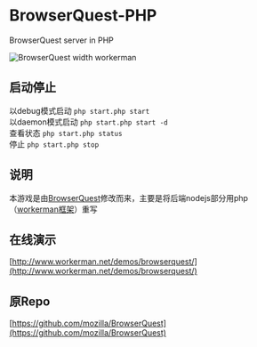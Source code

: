 # BrowserQuest-PHP
BrowserQuest server in PHP

![BrowserQuest width workerman](https://github.com/walkor/BrowserQuest-PHP/blob/master/Applications/BrowserQuest/Web/img/screenshot.jpg?raw=true)

## 启动停止
以debug模式启动 ```php start.php start```  
以daemon模式启动 ```php start.php start -d```  
查看状态 ```php start.php status```  
停止 ```php start.php stop```  

## 说明
本游戏是由[BrowserQuest](https://github.com/mozilla/BrowserQuest)修改而来，主要是将后端nodejs部分用php（[workerman框架](https://github.com/walkor/workerman)）重写

## 在线演示
[http://www.workerman.net/demos/browserquest/](http://www.workerman.net/demos/browserquest/)

## 原Repo
[https://github.com/mozilla/BrowserQuest](https://github.com/mozilla/BrowserQuest)
